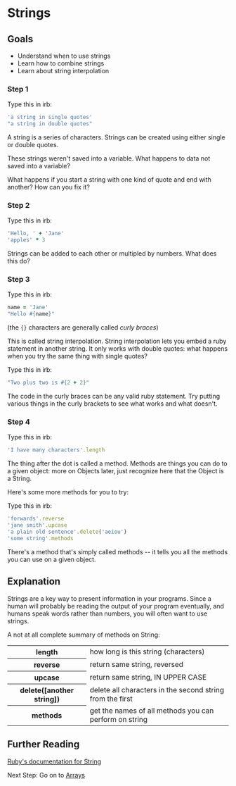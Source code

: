# Strings

## Goals

- Understand when to use strings
- Learn how to combine strings
- Learn about string interpolation

### Step 1

Type this in irb:

```ruby
'a string in single quotes'
"a string in double quotes"
```

A string is a series of characters. Strings can be created using either single or double quotes.

These strings weren't saved into a variable. What happens to data not saved into a variable?

What happens if you start a string with one kind of quote and end with another? How can you fix it?

### Step 2

Type this in irb:

```ruby
'Hello, ' + 'Jane'
'apples' * 3
```

Strings can be added to each other or multipled by numbers. What does this do?

### Step 3

Type this in irb:

```ruby
name = 'Jane'
"Hello #{name}"
```

(the `{}` characters are generally called *curly braces*)

This is called string interpolation. String interpolation lets you embed a ruby statement in another string. It only works with double quotes: what happens when you try the same thing with single quotes?

Type this in irb:

```ruby
"Two plus two is #{2 + 2}"
```

The code in the curly braces can be any valid ruby statement. Try putting various things in the curly brackets to see what works and what doesn't.

### Step 4

Type this in irb:

```ruby
'I have many characters'.length
```

The thing after the dot is called a method. Methods are things you can do to a given object: more on Objects later, just recognize here that the Object is a String.

Here's some more methods for you to try:

Type this in irb:

```ruby
'forwards'.reverse
'jane smith'.upcase
'a plain old sentence'.delete('aeiou')
'some string'.methods
```

There's a method that's simply called methods -- it tells you all the methods you can use on a given object.

## Explanation
Strings are a key way to present information in your programs. Since a human will probably be reading the output of your program eventually, and humans speak words rather than numbers, you will often want to use strings.

A not at all complete summary of methods on String:

<table class="table">
  <tr>
    <th>length</th>
    <td>how long is this string (characters)</td>
  </tr>
  <tr>
    <th>reverse</th>
    <td>return same string, reversed</td>
  </tr>
  <tr>
    <th>upcase</th>
    <td>return same string, IN UPPER CASE</td>
  </tr>
  <tr>
    <th>delete([another string])</th>
    <td>delete all characters in the second string from the first</td>
  </tr>
  <tr>
    <th>methods</th>
    <td>get the names of all methods you can perform on string</td>
  </tr>
</table>


## Further Reading
[Ruby's documentation for String](http://www.ruby-doc.org/core-1.9.3/String.html)

Next Step:
Go on to [Arrays](arrays)
